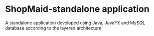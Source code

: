 # ShopMaid-standalone application
 A standalone application developed using Java, JavaFX and MySQL database according to the layered architecture
